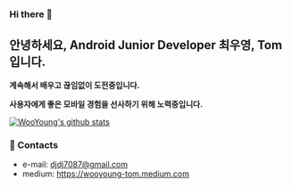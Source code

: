 ### Hi there 👋  

## 안녕하세요, Android Junior Developer 최우영, Tom 입니다.

__계속해서 배우고 끊임없이 도전중입니다.__

__사용자에게 좋은 모바일 경험을 선사하기 위해 노력중입니다.__

[![WooYoung's github stats](https://github-readme-stats.vercel.app/api?username=wooyoung-tom&count_private=true&show_icons=true&theme=onedark)](https://github.com/wooyoung-tom)

### 🤙 Contacts
- e-mail: djdj7087@gmail.com
- medium: https://wooyoung-tom.medium.com

<!--
**wooyoung-tom/wooyoung-tom** is a ✨ _special_ ✨ repository because its `README.md` (this file) appears on your GitHub profile.

Here are some ideas to get you started:

🔭 I’m currently working on ...
- 
- 👯 I’m looking to collaborate on ...
- 🤔 I’m looking for help with ...
- 💬 Ask me about ...
- 📫 How to reach me: ...
- 😄 Pronouns: ...
- ⚡ Fun fact: ...
-->
